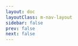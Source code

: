 ```yaml
---
layout: doc
layoutClass: m-nav-layout
sidebar: false
prev: false
next: false
---
```


<style src="/.vitepress/theme/style/nav.css"></style>

<script setup>
import { NAV_DATA } from '/.vitepress/theme/utils/data'
</script>


# <Typewriter text="开发者的梦中情栈" delay="200" type="neon" loop />

<MNavLinks v-for="{title, items} in NAV_DATA" :title="title" :items="items"/>
